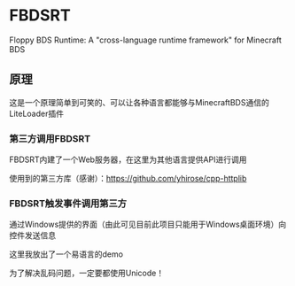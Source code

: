 # FBDSRT
Floppy BDS Runtime: A "cross-language runtime framework" for Minecraft BDS

## 原理

这是一个原理简单到可笑的、可以让各种语言都能够与MinecraftBDS通信的LiteLoader插件

### 第三方调用FBDSRT

FBDSRT内建了一个Web服务器，在这里为其他语言提供API进行调用

使用到的第三方库（感谢）：https://github.com/yhirose/cpp-httplib

### FBDSRT触发事件调用第三方

通过Windows提供的界面（由此可见目前此项目只能用于Windows桌面环境）向控件发送信息

这里我放出了一个易语言的demo

为了解决乱码问题，一定要都使用Unicode！
